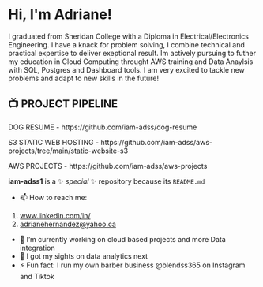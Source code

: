 <h1>Hi, I'm Adriane! </h1>

<p> I graduated from Sheridan College with a Diploma in Electrical/Electronics Engineering. I have a knack for problem solving, I combine technical and practical expertise to deliver exeptional result. Im actively pursuing to futher my education in Cloud Computing throught AWS training and Data Anaylsis with SQL, Postgres and Dashboard tools. I am very excited to tackle new problems and adapt to new skills in the future! </p>

<h2>📺 PROJECT PIPELINE </h2>

<p> DOG RESUME - https://github.com/iam-adss/dog-resume</p>
<p>S3 STATIC WEB HOSTING - https://github.com/iam-adss/aws-projects/tree/main/static-website-s3</p>
<p>AWS PROJECTS -  https://github.com/iam-adss/aws-projects</p>

**iam-adss1** is a ✨ _special_ ✨ repository because its `README.md`

- 📫 How to reach me:
1. www.linkedin.com/in/
2. adrianehernandez@yahoo.ca

- 🔭 I’m currently working on cloud based projects and more Data integration
- 📄 I got my sights on data analytics next
- ⚡ Fun fact: I run my own barber business @blendss365 on Instagram and Tiktok

